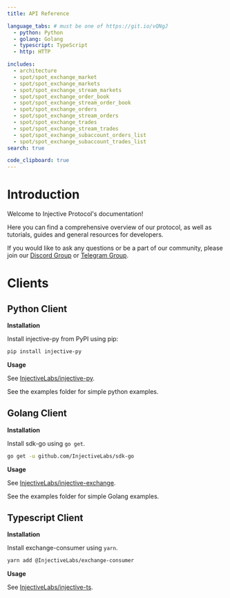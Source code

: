 ```yaml
---
title: API Reference

language_tabs: # must be one of https://git.io/vQNgJ
  - python: Python
  - golang: Golang
  - typescript: TypeScript
  - http: HTTP

includes:
  - architecture
  - spot/spot_exchange_market
  - spot/spot_exchange_markets
  - spot/spot_exchange_stream_markets
  - spot/spot_exchange_order_book
  - spot/spot_exchange_stream_order_book
  - spot/spot_exchange_orders
  - spot/spot_exchange_stream_orders
  - spot/spot_exchange_trades
  - spot/spot_exchange_stream_trades
  - spot/spot_exchange_subaccount_orders_list
  - spot/spot_exchange_subaccount_trades_list
search: true

code_clipboard: true
---
```


# Introduction

Welcome to Injective Protocol's documentation!

Here you can find a comprehensive overview of our protocol, as well as tutorials, guides and general resources for developers.

If you would like to ask any questions or be a part of our community, please join our [Discord Group](discord.gg/injective) or [Telegram Group](https://t.me/joininjective).

# Clients

## Python Client
**Installation**

Install injective-py from PyPI using pip:

```bash
pip install injective-py
```

**Usage**

See [InjectiveLabs/injective-py](https://github.com/InjectiveLabs/sdk-python).

See the examples folder for simple python examples.


## Golang Client
**Installation**

Install sdk-go using `go get`.

```bash
go get -u github.com/InjectiveLabs/sdk-go
```

**Usage**

See [InjectiveLabs/injective-exchange](https://github.com/InjectiveLabs/injective-exchange).

[comment]: <> (TODO: implement)
See the examples folder for simple Golang examples.


## Typescript Client
**Installation**

Install exchange-consumer using `yarn`.

```bash
yarn add @InjectiveLabs/exchange-consumer
```

**Usage**

See [InjectiveLabs/injective-ts](https://github.com/InjectiveLabs/injective-ts/tree/master/packages/exchange-consumer).

